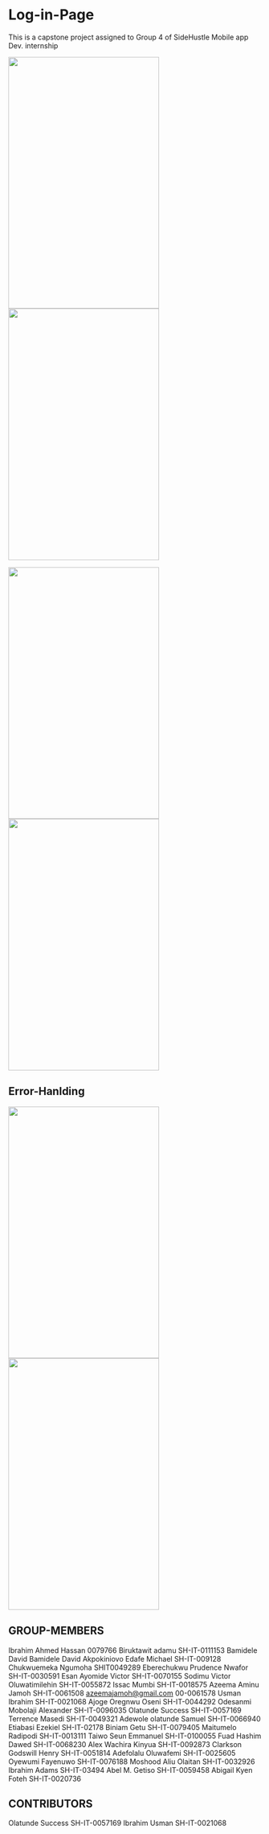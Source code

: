 # Log-in-Page

This is a capstone project assigned to Group 4 of SideHustle Mobile app Dev. internship

<img src="https://raw.githubusercontent.com/codewithuzi/login/master/1.png" width="300" height="500" />  <img src="https://raw.githubusercontent.com/codewithuzi/login/master/2.png" width="300" height="500" />


<img src="https://raw.githubusercontent.com/codewithuzi/login/master/3.png" width="300" height="500" />  <img src="https://raw.githubusercontent.com/codewithuzi/login/master/4.png" width="300" height="500" />



## Error-Hanlding

<img src="https://raw.githubusercontent.com/codewithuzi/login/master/5.png" width="300" height="500" />  <img src="https://raw.githubusercontent.com/codewithuzi/login/master/6.png" width="300" height="500" />



## GROUP-MEMBERS
Ibrahim Ahmed Hassan 0079766
Biruktawit adamu SH-IT-0111153
Bamidele David Bamidele David
Akpokiniovo Edafe Michael SH-IT-009128
Chukwuemeka Ngumoha SHIT0049289
Eberechukwu Prudence Nwafor SH-IT-0030591
Esan Ayomide Victor SH-IT-0070155
Sodimu Victor Oluwatimilehin SH-IT-0055872
Issac Mumbi SH-IT-0018575
Azeema Aminu Jamoh SH-IT-0061508
azeemajamoh@gmail.com 00-0061578
Usman Ibrahim SH-IT-0021068
Ajoge Oregnwu Oseni SH-IT-0044292
Odesanmi Mobolaji Alexander SH-IT-0096035
Olatunde Success SH-IT-0057169
Terrence Masedi SH-IT-0049321
Adewole olatunde Samuel SH-IT-0066940
Etiabasi Ezekiel SH-IT-02178
Biniam Getu SH-IT-0079405
Maitumelo Radipodi SH-IT-0013111
Taiwo Seun Emmanuel SH-IT-0100055
Fuad Hashim Dawed SH-IT-0068230
Alex Wachira Kinyua SH-IT-0092873
Clarkson Godswill Henry SH-IT-0051814
Adefolalu Oluwafemi SH-IT-0025605
Oyewumi Fayenuwo SH-IT-0076188
Moshood Aliu Olaitan SH-IT-0032926
Ibrahim Adams SH-IT-03494
Abel M. Getiso SH-IT-0059458
Abigail Kyen Foteh SH-IT-0020736

## CONTRIBUTORS
Olatunde Success SH-IT-0057169
Ibrahim Usman SH-IT-0021068

